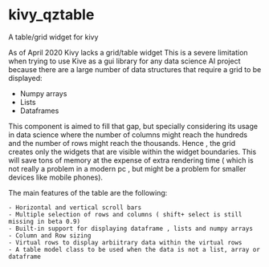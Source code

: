 # kivy_qztable
A table/grid widget for kivy

As of April 2020 Kivy lacks a grid/table widget
This is a severe limitation when trying to use Kive as a gui library for any data science AI project because there are a large number of data structures that require a grid to be displayed:
  - Numpy arrays
  - Lists
  - Dataframes
  
  This component is aimed to fill that gap, but specially considering its usage in data science where the number of columns might reach the hundreds and the number of rows might reach the thousands. 
  Hence , the grid creates only the widgets that are visible within the widget boundaries. This will save tons of memory at the expense of extra rendering time ( which is not really a problem in a modern pc , but might be a problem for smaller devices like mobile phones). 
  
  The main features of the table are the following:
  
    - Horizontal and vertical scroll bars
    - Multiple selection of rows and columns ( shift+ select is still missing in beta 0.9)
    - Built-in support for displaying dataframe , lists and numpy arrays
    - Column and Row sizing
    - Virtual rows to display arbiitrary data within the virtual rows
    - A table model class to be used when the data is not a list, array or dataframe
    
